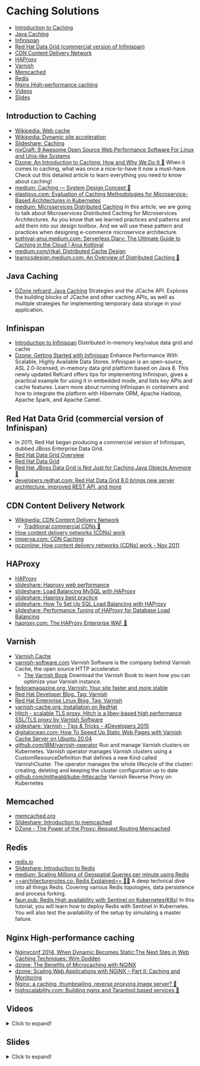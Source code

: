 # Caching Solutions 
- [Introduction to Caching](#introduction-to-caching)
- [Java Caching](#java-caching)
- [Infinispan](#infinispan)
- [Red Hat Data Grid (commercial version of Infinispan)](#red-hat-data-grid-commercial-version-of-infinispan)
- [CDN Content Delivery Network](#cdn-content-delivery-network)
- [HAProxy](#haproxy)
- [Varnish](#varnish)
- [Memcached](#memcached)
- [Redis](#redis)
- [Nginx High-performance caching](#nginx-high-performance-caching)
- [Videos](#videos)
- [Slides](#slides)

## Introduction to Caching
- [Wikipedia: Web cache](https://en.wikipedia.org/wiki/Web_cache)
- [Wikipedia: Dynamic site acceleration](https://en.wikipedia.org/wiki/Dynamic_site_acceleration)
- [Slideshare: Caching](http://www.slideshare.net/NasceniaIT/brown-bag-caching-rafi-faisal-48694442)
- [nixCraft: 9 Awesome Open Source Web Performance Software For Linux and Unix-like Systems](https://www.cyberciti.biz/open-source/http-web-performance-proxy-load-balancer-accelerator-software/)
- [Dzone: An Introduction to Caching: How and Why We Do It 🌟](https://dzone.com/articles/introducing-amp-assimilating-caching-quick-read-fo) When it comes to caching, what was once a nice-to-have it now a must-have. Check out this detailed article to learn everything you need to know about caching!
- [medium: Caching — System Design Concept 🌟](https://medium.com/enjoy-algorithm/caching-system-design-concept-500134cff300)
- [elastisys.com: Evaluation of Caching Methodologies for Microservice-Based Architectures in Kubernetes](https://elastisys.com/evaluation-of-caching-methodologies/)
- [medium: Microservices Distributed Caching](https://medium.com/design-microservices-architecture-with-patterns/microservices-distributed-caching-76828817e41b) In this article, we are going to talk about Microservices Distributed Caching for Microservices Architectures. As you know that we learned practices and patterns and add them into our design toolbox. And we will use these pattern and practices when designing e-commerce microservice architecture.
- [kothiyal-anuj.medium.com: Serverless Diary: The Ultimate Guide to Caching in the Cloud | Anuj Kothiyal](https://kothiyal-anuj.medium.com/serverless-diary-the-ultimate-guide-to-caching-in-the-cloud-249f6a06915f)
- [medium.com/rtkal: Distributed Cache Design](https://medium.com/rtkal/distributed-cache-design-348cbe334df1)
- [learncsdesign.medium.com: An Overview of Distributed Caching 🌟](https://learncsdesign.medium.com/an-overview-of-distributed-caching-e426781d1ff0)

## Java Caching
- [DZone refcard: Java Caching](https://dzone.com/refcardz/java-caching) Strategies and the JCache API. Explores the building blocks of JCache and other caching APIs, as well as multiple strategies for implementing temporary data storage in your application.

## Infinispan
- [Introduction to Infinispan](https://infinispan.org/about/) Distributed in-memory key/value data grid and cache
- [Dzone: Getting Started with Infinispan](https://dzone.com/refcardz/getting-started-infinispan) Enhance Performance With Scalable, Highly Available Data Stores. Infinispan is an open-source, ASL 2.0-licensed, in-memory data grid platform based on Java 8. This newly updated Refcard offers tips for implementing Infinispan, gives a practical example for using it in embedded mode, and lists key APIs and cache features. Learn more about running Infinispan in containers and how to integrate the platform with Hibernate ORM, Apache Hadoop, Apache Spark, and Apache Camel.

## Red Hat Data Grid (commercial version of Infinispan)
- In 2011, Red Hat began producing a commercial version of Infinispan, dubbed JBoss Enterprise Data Grid. 
- [Red Hat Data Grid Overview](https://developers.redhat.com/products/datagrid/overview)
- [Red Hat Data Grid](https://www.redhat.com/en/technologies/jboss-middleware/data-grid)
- [Red Hat JBoss Data Grid is Not Just for Caching Java Objects Anymore 🌟](https://thenewstack.io/red-hat-jboss-data-grid-not-just-storing-java-objects-anymore/)
- [developers.redhat.com: Red Hat Data Grid 8.0 brings new server architecture, improved REST API, and more](https://developers.redhat.com/blog/2020/04/13/red-hat-data-grid-8-0-brings-new-server-architecture-improved-rest-api-and-more/)

## CDN Content Delivery Network
- [Wikipedia: CDN Content Delivery Network](https://en.wikipedia.org/wiki/Content_delivery_network)
	- [Traditional commercial CDNs 🌟](https://en.wikipedia.org/wiki/Content_delivery_network#Traditional_commercial_CDNs)
- [How content delivery networks (CDNs) work](https://humanwhocodes.com/blog/2011/11/29/how-content-delivery-networks-cdns-work/)
- [imperva.com: CDN Caching](https://www.imperva.com/learn/performance/cdn-caching/)
- [nczonline: How content delivery networks (CDNs) work - Nov 2011](https://www.nczonline.net/blog/2011/11/29/how-content-delivery-networks-cdns-work/)

## HAProxy
- [HAProxy](http://www.haproxy.org)
- [slideshare: Haproxy web performance](http://www.slideshare.net/haproxytech/haproxy-web-performance-55536394)
- [slideshare: Load Balancing MySQL with HAProxy](http://www.slideshare.net/Severalnines/load-balancing-mysql-with-haproxy-webinar-replay-english-44071270)
- [slideshare: Haproxy best practice](http://www.slideshare.net/haproxytech/haproxy-best-practice)
- [slideshare: How To Set Up SQL Load Balancing with HAProxy](http://www.slideshare.net/Severalnines/severalnines-ha-proxyjul20143)
- [slideshare: Performance Tuning of HAProxy for Database Load Balancing](http://www.slideshare.net/Severalnines/haproxy-mysql-slides)
- [haproxy.com: The HAProxy Enterprise WAF 🌟](https://www.haproxy.com/blog/the-haproxy-enterprise-waf/)

## Varnish
- [Varnish Cache](https://www.varnish-cache.org/)
- [varnish-software.com](https://www.varnish-software.com) Varnish Software is the company behind Varnish Cache, the open source HTTP accelerator.
	- [The Varnish Book](http://info.varnish-software.com/the-varnish-book) Download the Varnish Book to learn how you can optimize your Varnish instance.
- [fedoramagazine.org: Varnish: Your site faster and more stable](https://fedoramagazine.org/varnish-site-faster-stable/)
- [Red Hat Developer Blog. Tag: Varnish](https://developerblog.redhat.com/tag/varnish/)
- [Red Hat Enterprise Linux Blog. Tag: Varnish](http://rhelblog.redhat.com/tag/varnish/)
- [varnish-cache.org: Installation on RedHat](https://www.varnish-cache.org/installation/redhat)
- [Hitch - scalable TLS proxy. Hitch is a libev-based high performance SSL/TLS proxy by Varnish Software](https://hitch-tls.org/)
- [slideshare: Varnish - Tips & Tricks - 4Developers 2015](http://www.slideshare.net/piotrpasich/varnish-47199139)
- [digitalocean.com: How To Speed Up Static Web Pages with Varnish Cache Server on Ubuntu 20.04](https://www.digitalocean.com/community/tutorials/how-to-speed-up-static-web-pages-with-varnish-cache-server-on-ubuntu-20-04)
- [github.com/IBM/varnish-operator](https://github.com/IBM/varnish-operator) Run and manage Varnish clusters on Kubernetes. Varnish operator manages Varnish clusters using a CustomResourceDefinition that defines a new Kind called VarnishCluster. The operator manages the whole lifecycle of the cluster: creating, deleting and keeping the cluster configuration up to date
- [github.com/mittwald/kube-httpcache](https://github.com/mittwald/kube-httpcache) Varnish Reverse Proxy on Kubernetes

## Memcached
- [memcached.org](http://memcached.org)
- [Slideshare: Introduction to memcached](http://www.slideshare.net/oemebamo/introduction-to-memcached)
- [DZone - The Power of the Proxy: Request Routing Memcached](https://dzone.com/articles/the-power-of-the-proxy-request-routing-memcached)

## Redis
- [redis.io](http://redis.io)
- [Slideshare: Introduction to Redis](http://www.slideshare.net/dvirsky/introduction-to-redis)
- [medium: Scaling Millions of Geospatial Queries per minute using Redis](https://medium.com/groupon-eng/scaling-millions-of-geospatial-queries-per-minute-using-redis-7c05bcf6b4db)
- [==architecturenotes.co: Redis Explained== 🌟🌟](https://architecturenotes.co/redis/) A deep technical dive into all things Redis. Covering various Redis topologies, data persistence and process forking.
- [faun.pub: Redis High availability with Sentinel on Kubernetes(K8s)](https://faun.pub/redis-high-availability-with-sentinel-on-kubernetes-k8s-a1d67842e0ce) In this tutorial, you will learn how to deploy Redis with Sentinel in Kubernetes. You will also test the availability of the setup by simulating a master failure.

## Nginx High-performance caching
- [Nginxconf 2014. When Dynamic Becomes Static:The Next Step in Web Caching Techniques: Wim Godden](https://www.youtube.com/watch?v=OssIuHbgzJY)
- [dzone: The Benefits of Microcaching with NGINX](https://dzone.com/articles/the-benefits-of-microcaching-with-nginx)
- [dzone: Scaling Web Applications with NGINX – Part II: Caching and Monitoring](https://dzone.com/articles/scaling-web-applications-with-nginx-part-ii-cachin)
- [Nginx: a caching, thumbnailing, reverse proxying image server? 🌟](http://charlesleifer.com/blog/nginx-a-caching-thumbnailing-reverse-proxying-image-server-/)
- [highscalability.com: Building nginx and Tarantool based services 🌟](http://highscalability.com/blog/2016/2/17/building-nginx-and-tarantool-based-services.html)

## Videos
<details>
  <summary>Click to expand!</summary>

<center>
<iframe width="560" height="315" src="https://www.youtube.com/embed/OssIuHbgzJY?rel=0" frameborder="0" allowfullscreen class="video"></iframe>
<iframe width="560" height="315" src="https://www.youtube.com/embed/bjXNWBaIWjM?rel=0" frameborder="0" allowfullscreen class="video"></iframe>
</center>
</details>

## Slides
<details>
  <summary>Click to expand!</summary>

<center>
<iframe src="//www.slideshare.net/slideshow/embed_code/key/wC5wngKnh2iydS" width="595" height="485" frameborder="0" marginwidth="0" marginheight="0" scrolling="no" style="border:1px solid #CCC; border-width:1px; margin-bottom:5px; max-width: 100%;" allowfullscreen class="video"> </iframe> <div style="margin-bottom:5px"> <strong> <a href="//www.slideshare.net/Nginx/nginx-highperformance-caching" title="NGINX High-performance Caching" target="_blank">NGINX High-performance Caching</a> </strong> from <strong><a href="//www.slideshare.net/Nginx" target="_blank">NGINX, Inc.</a></strong> </div>

<iframe src="//www.slideshare.net/slideshow/embed_code/key/3nvYR34GEVLEei" width="595" height="485" frameborder="0" marginwidth="0" marginheight="0" scrolling="no" style="border:1px solid #CCC; border-width:1px; margin-bottom:5px; max-width: 100%;" allowfullscreen class="video"> </iframe> <div style="margin-bottom:5px"> <strong> <a href="//www.slideshare.net/dvirsky/introduction-to-redis" title="Introduction to Redis" target="_blank">Introduction to Redis</a> </strong> from <strong><a target="_blank" href="//www.slideshare.net/dvirsky">Dvir Volk</a></strong> </div>

<iframe src="//www.slideshare.net/slideshow/embed_code/key/42WDX39CPeO9e6" width="595" height="485" frameborder="0" marginwidth="0" marginheight="0" scrolling="no" style="border:1px solid #CCC; border-width:1px; margin-bottom:5px; max-width: 100%;" allowfullscreen class="video"> </iframe> <div style="margin-bottom:5px"> <strong> <a href="//www.slideshare.net/NasceniaIT/brown-bag-caching-rafi-faisal-48694442" title="Caching" target="_blank">Caching</a> </strong> from <strong><a target="_blank" href="//www.slideshare.net/NasceniaIT">Nascenia IT</a></strong> </div>

<iframe src="//www.slideshare.net/slideshow/embed_code/key/rqpOlUNkU6NOvo" width="595" height="485" frameborder="0" marginwidth="0" marginheight="0" scrolling="no" style="border:1px solid #CCC; border-width:1px; margin-bottom:5px; max-width: 100%;" allowfullscreen class="video"> </iframe> <div style="margin-bottom:5px"> <strong> <a href="//www.slideshare.net/oemebamo/introduction-to-memcached" title="Introduction to memcached" target="_blank">Introduction to memcached</a> </strong> from <strong><a target="_blank" href="//www.slideshare.net/oemebamo">Jurriaan Persyn</a></strong> </div>

<iframe src="//www.slideshare.net/slideshow/embed_code/key/fQrbxcE741QjvX" width="595" height="485" frameborder="0" marginwidth="0" marginheight="0" scrolling="no" style="border:1px solid #CCC; border-width:1px; margin-bottom:5px; max-width: 100%;" allowfullscreen class="video"> </iframe> <div style="margin-bottom:5px"> <strong> <a href="//www.slideshare.net/kimlindholm/varnish-configuration-step-by-step" title="Varnish Configuration Step by Step" target="_blank">Varnish Configuration Step by Step</a> </strong> from <strong><a target="_blank" href="//www.slideshare.net/kimlindholm">Kim Stefan Lindholm</a></strong> </div>

<iframe src="//www.slideshare.net/slideshow/embed_code/key/JlHlus2tBHDZVi" width="595" height="485" frameborder="0" marginwidth="0" marginheight="0" scrolling="no" style="border:1px solid #CCC; border-width:1px; margin-bottom:5px; max-width: 100%;" allowfullscreen class="video"> </iframe> <div style="margin-bottom:5px"> <strong> <a href="//www.slideshare.net/ivanchepurnyi/advanced-varnishusage" title="Varnish Cache and its usage in the real world!" target="_blank">Varnish Cache and its usage in the real world!</a> </strong> from <strong><a target="_blank" href="//www.slideshare.net/ivanchepurnyi">Ivan Chepurnyi</a></strong> </div>

<iframe src="//www.slideshare.net/slideshow/embed_code/key/crhLrhAgnlZmLv" width="595" height="485" frameborder="0" marginwidth="0" marginheight="0" scrolling="no" style="border:1px solid #CCC; border-width:1px; margin-bottom:5px; max-width: 100%;" allowfullscreen class="video"> </iframe> <div style="margin-bottom:5px"> <strong> <a href="//www.slideshare.net/samanthaquinonestembies/superchargin-varnish" title="Supercharging Content Delivery with Varnish" target="_blank">Supercharging Content Delivery with Varnish</a> </strong> from <strong><a target="_blank" href="//www.slideshare.net/samanthaquinonestembies">Samantha Quiñones</a></strong> </div>

<iframe src="//www.slideshare.net/slideshow/embed_code/key/hkcICcrntApXsr" width="595" height="485" frameborder="0" marginwidth="0" marginheight="0" scrolling="no" style="border:1px solid #CCC; border-width:1px; margin-bottom:5px; max-width: 100%;" allowfullscreen class="video"> </iframe> <div style="margin-bottom:5px"> <strong> <a href="//www.slideshare.net/haproxytech/haproxy-best-practice" title="Haproxy best practice" target="_blank">Haproxy best practice</a> </strong> from <strong><a target="_blank" href="//www.slideshare.net/haproxytech">haproxytech</a></strong> </div>
</center>
</details>


